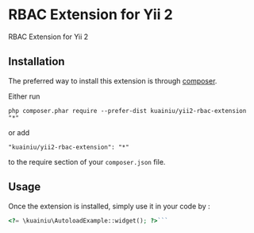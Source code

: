 RBAC Extension for Yii 2
========================
RBAC Extension for Yii 2

Installation
------------

The preferred way to install this extension is through [composer](http://getcomposer.org/download/).

Either run

```
php composer.phar require --prefer-dist kuainiu/yii2-rbac-extension "*"
```

or add

```
"kuainiu/yii2-rbac-extension": "*"
```

to the require section of your `composer.json` file.


Usage
-----

Once the extension is installed, simply use it in your code by  :

```php
<?= \kuainiu\AutoloadExample::widget(); ?>```